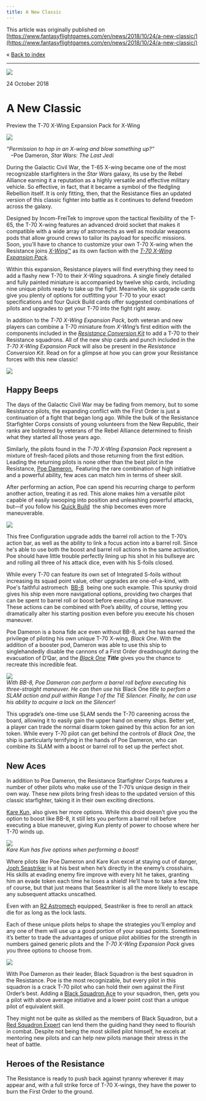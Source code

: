 ```yaml
---
title: A New Classic
---
```


This article was originally published on [https://www.fantasyflightgames.com/en/news/2018/10/24/a-new-classic/](https://www.fantasyflightgames.com/en/news/2018/10/24/a-new-classic/)

&laquo; [Back to index](../index.md)

---

![](870e0c65fd65f6cd1932c0820e7125af.jpg)

24 October 2018

A New Classic
=============

Preview the T-70 X-Wing Expansion Pack for X-Wing

![](e438c3984214cdd476e11b2fcb92a94d.png)

_“Permission to hop in an X-wing and blow something up?”_  
   –Poe Dameron, _Star Wars: The Last Jedi_

During the Galactic Civil War, the T-65 X-wing became one of the most recognizable starfighters in the _Star Wars_ galaxy, its use by the Rebel Alliance earning it a reputation as a highly versatile and effective military vehicle. So effective, in fact, that it became a symbol of the fledgling Rebellion itself. It is only fitting, then, that the Resistance flies an updated version of this classic fighter into battle as it continues to defend freedom across the galaxy.

Designed by Incom-FreiTek to improve upon the tactical flexibility of the T-65, the T-70 X-wing features an advanced droid socket that makes it compatible with a wide array of astromechs as well as modular weapons pods that allow ground crews to tailor its payload for specific missions. Soon, you’ll have to chance to customize your own T-70 X-wing when the Resistance joins [_X-Wing_™](https://www.fantasyflightgames.com/en/products/x-wing-second-edition/) as its own faction with the _[T-70 X-Wing Expansion Pack](https://www.fantasyflightgames.com/en/products/x-wing-second-edition/products/x-wing-second-edition-t-70-x-wing-expansion-pack/)_.

Within this expansion, Resistance players will find everything they need to add a flashy new T-70 to their _X-Wing_ squadrons. A single finely detailed and fully painted miniature is accompanied by twelve ship cards, including nine unique pilots ready to take up the fight. Meanwhile, six upgrade cards give you plenty of options for outfitting your T-70 to your exact specifications and four Quick Build cards offer suggested combinations of pilots and upgrades to get your T-70 into the fight right away.

In addition to the _T-70 X-Wing Expansion Pack_, both veteran and new players can combine a T-70 miniature from _X-Wing_’s first edition with the components included in the _[Resistance Conversion Kit](https://www.fantasyflightgames.com/en/products/x-wing-second-edition/products/resistance-conversion-kit/)_ to add a T-70 to their Resistance squadrons. All of the new ship cards and punch included in the _T-70 X-Wing Expansion Pack_ will also be present in the _Resistance Conversion Kit_. Read on for a glimpse at how you can grow your Resistance forces with this new classic!

![](154bb6207c29d6bc8bcd5adff9f787ba.png)

Happy Beeps
-----------

The days of the Galactic Civil War may be fading from memory, but to some Resistance pilots, the expanding conflict with the First Order is just a continuation of a fight that began long ago. While the bulk of the Resistance Starfighter Corps consists of young volunteers from the New Republic, their ranks are bolstered by veterans of the Rebel Alliance determined to finish what they started all those years ago. 

Similarly, the pilots found in the _T-70 X-Wing Expansion Pack_ represent a mixture of fresh-faced pilots and those returning from the first edition. Leading the returning pilots is none other than the best pilot in the Resistance, [Poe Dameron.](60692adb76f5fea00675bf20aebcaf7d.png)  Featuring the rare combination of high initiative and a powerful ability, few aces can match him in terms of sheer skill.

After performing an action, Poe can spend his recurring charge to perform another action, treating it as red. This alone makes him a versatile pilot capable of easily swooping into position and unleashing powerful attacks, but—if you follow his [Quick Build](49ac9c4075ef49665cf57e9b65e22055.png)  the ship becomes even more maneuverable.

![](58e06a51e9670f0547a60476e4628d9d.png)

This free Configuration upgrade adds the barrel roll action to the T-70’s action bar, as well as the ability to link a focus action into a barrel roll. Since he's able to use both the boost and barrel roll actions in the same activation, Poe should have little trouble perfectly lining up his shot in his bullseye arc and rolling all three of his attack dice, even with his S-foils closed.

While every T-70 can feature its own set of Integrated S-foils without increasing its squad point value, other upgrades are one-of-a-kind, with Poe's faithful astromech  [BB-8](a691d380e50e3257778eadd1c3865d25.png)  being one such example. This spunky droid gives his ship even more navigational options, providing two charges that can be spent to barrel roll or boost before executing a blue maneuver. These actions can be combined with Poe’s ability, of course, letting you dramatically alter his starting position even before you execute his chosen maneuver.

Poe Dameron is a bona fide ace even without BB-8, and he has earned the privilege of piloting his own unique T-70 X-wing, _Black One_. With the addition of a booster pod, Dameron was able to use this ship to singlehandedly disable the cannons of a First Order dreadnought during the evacuation of D’Qar, and the _[Black One](35ad8678b23df2a09a8ebefd8cd970d1.png) **Title**_ gives you the chance to recreate this incredible feat.

![](f44ccc61219d05dce1bdfa413be5c74f.jpg)  
_With BB-8, Poe Dameron can perform a barrel roll before executing his three-straight maneuver. He can then use his_ Black One _title to perfom a SLAM action and pull within Range 1 of the TIE Silencer. Finally, he can use his ability to acquire a lock on the Silencer!_

This upgrade’s one-time use SLAM sends the T-70 careening across the board, allowing it to easily gain the upper hand on enemy ships. Better yet, a player can trade the normal disarm token gained by this action for an ion token. While every T-70 pilot can get behind the controls of _Black One_, the ship is particularly terrifying in the hands of Poe Dameron, who can combine its SLAM with a boost or barrel roll to set up the perfect shot.

New Aces
--------

In addition to Poe Dameron, the Resistance Starfighter Corps features a number of other pilots who make use of the T-70’s unique design in their own way. These new pilots bring fresh ideas to the updated version of this classic starfighter, taking it in their own exciting directions. 

[Kare Kun,](2aee77e8985af9a7d538b0db3ad1da9a.png) also gives her more options. While this droid doesn’t give you the option to boost like BB-8, it still lets you perform a barrel roll before executing a blue maneuver, giving Kun plenty of power to choose where her T-70 winds up.

![](db3a5cda533f348c7f3df7f7aecee526.jpg)  
_Kare Kun has five options when performing a boost!_

Where pilots like Poe Dameron and Kare Kun excel at staying out of danger, [Joph Seastriker](32b1ccc3d38e0ad13439efbc57d005f8.png) is at his best when he’s directly in the enemy’s crosshairs. His skills at evading enemy fire improve with every hit he takes, granting him an evade token each time he loses a shield! He’ll have to take a few hits, of course, but that just means that Seastriker is all the more likely to escape any subsequent attacks unscathed.

Even with an [R2 Astromech](583af264abde740da6f8f079407270f5.png) equipped, Seastriker is free to reroll an attack die for as long as the lock lasts.

Each of these unique pilots helps to shape the strategies you’ll employ and any one of them will use up a good portion of your squad points. Sometimes it’s better to trade the advantages of unique pilot abilities for the strength in numbers gained generic pilots and the _T-70 X-Wing Expansion Pack_ gives you three options to choose from.

![](78a8ffc534c9eb8eb337f6046e990ed6.png)

With Poe Dameron as their leader, Black Squadron is the best squadron in the Resistance. Poe is the most recognizable, but every pilot in this squadron is a crack T-70 pilot who can hold their own against the First Order’s best. Adding a [Black Squadron Ace](974df65dc355e841b6c6c43800dbd336.png) to your squadron, then, gets you a pilot with above average initiative and a lower point cost than a unique pilot of equivalent skill.

They might not be quite as skilled as the members of Black Squadron, but a [Red Squadron Expert](70c1ff0720c42a0ec5910a42a62d8ed6.png) can lend them the guiding hand they need to flourish in combat. Despite not being the most skilled pilot himself, he excels at mentoring new pilots and can help new pilots manage their stress in the heat of battle.

Heroes of the Resistance 
-------------------------

The Resistance is ready to push back against tyranny wherever it may appear and, with a full strike force of T-70 X-wings, they have the power to burn the First Order to the ground.

[](http://community.fantasyflightgames.com/index.php?/forum/222-x-wing/)